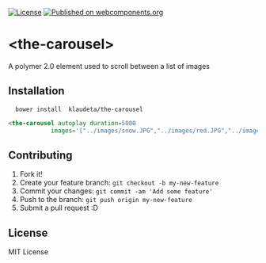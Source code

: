 [![License](http://img.shields.io/badge/license-MIT-green.svg?style=flat)](https://github.com/Klaudeta/the-carousel/blob/master/LICENSE)
[![Published on webcomponents.org](https://img.shields.io/badge/webcomponents.org-published-blue.svg)](https://www.webcomponents.org/element/Klaudeta/the-carousel)

# \<the-carousel\>

A polymer 2.0 element used to scroll between a list of images

## Installation

```
  bower install  klaudeta/the-carousel
```

<!---
```
<custom-element-demo>
  <template>
    <script src="../webcomponentsjs/webcomponents-lite.js"></script>
    <link rel="import" href="the-carousel.html">
    <custom-style>
          <style is="custom-style" >
            the-carousel{
              	width: 100%;
               height:374px;
            } 
          </style>
        </custom-style>
    <next-code-block></next-code-block>
  </template>
</custom-element-demo>
```
-->
```html
<the-carousel autoplay duration=5000
            images='["../images/snow.JPG","../images/red.JPG","../images/ship.JPG"]'></the-carousel>
```

## Contributing

1. Fork it!
2. Create your feature branch: `git checkout -b my-new-feature`
3. Commit your changes: `git commit -am 'Add some feature'`
4. Push to the branch: `git push origin my-new-feature`
5. Submit a pull request :D

## License

MIT License